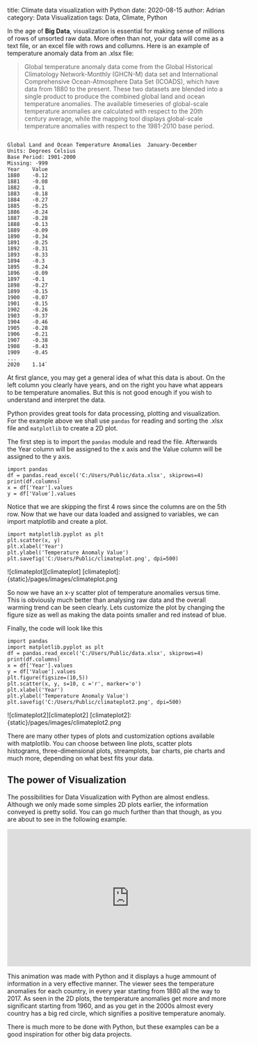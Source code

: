 title: Climate data visualization with Python
date: 2020-08-15
author: Adrian
category: Data Visualization
tags: Data, Climate, Python

In the age of **Big Data**, visualization is essential for making sense of millions of rows of unsorted raw data. More often than not, your data will come as a text file, or an excel file with rows and collumns. Here is an example of temperature anomaly data from an .xlsx file:

>Global temperature anomaly data come from the Global Historical Climatology Network-Monthly (GHCN-M) data set and International Comprehensive Ocean-Atmosphere Data Set (ICOADS), which have data from 1880 to the present. These two datasets are blended into a single product to produce the combined global land and ocean temperature anomalies. The available timeseries of global-scale temperature anomalies are calculated with respect to the 20th century average, while the mapping tool displays global-scale temperature anomalies with respect to the 1981-2010 base period.

```

Global Land and Ocean Temperature Anomalies	 January-December
Units: Degrees Celsius	
Base Period: 1901-2000	
Missing: -999	
Year	Value
1880	-0.12
1881	-0.08
1882	-0.1
1883	-0.18
1884	-0.27
1885	-0.25
1886	-0.24
1887	-0.28
1888	-0.13
1889	-0.09
1890	-0.34
1891	-0.25
1892	-0.31
1893	-0.33
1894	-0.3
1895	-0.24
1896	-0.09
1897	-0.1
1898	-0.27
1899	-0.15
1900	-0.07
1901	-0.15
1902	-0.26
1903	-0.37
1904	-0.46
1905	-0.28
1906	-0.21
1907	-0.38
1908	-0.43
1909	-0.45
...
2020    1.14`

```
At first glance, you may get a general idea of what this data is about. On the left column you clearly have years, and on the right you have what appears to be temperature anomalies. But this is not good enough if you wish to understand and interpret the data. 

Python provides great tools for data processing, plotting and visualization. For the example above we shall use `pandas` for reading and sorting the .xlsx file and `matplotlib` to create a 2D plot.

The first step is to import the `pandas` module and read the file. Afterwards the Year column will be assigned to the x axis and the Value column will be assigned to the y axis.

```
import pandas
df = pandas.read_excel('C:/Users/Public/data.xlsx', skiprows=4)
print(df.columns)
x = df['Year'].values
y = df['Value'].values
```
Notice that we are skipping the first 4 rows since the columns are on the 5th row. Now that we have our data loaded and assigned to variables, we can import matplotlib and create a plot.

```
import matplotlib.pyplot as plt
plt.scatter(x, y)
plt.xlabel('Year')
plt.ylabel('Temperature Anomaly Value')
plt.savefig('C:/Users/Public/climateplot.png', dpi=500)
```
![climateplot][climateplot]
[climateplot]: {static}/pages/images/climateplot.png

So now we have an x-y scatter plot of temperature anomalies versus time. This is obviously much better than analysing raw data and the overall warming trend can be seen clearly. Lets customize the plot by changing the figure size as well as making the data points smaller and red instead of blue.

Finally, the code will look like this

```
import pandas
import matplotlib.pyplot as plt
df = pandas.read_excel('C:/Users/Public/data.xlsx', skiprows=4)
print(df.columns)
x = df['Year'].values
y = df['Value'].values
plt.figure(figsize=(10,5))
plt.scatter(x, y, s=10, c ='r', marker='o')
plt.xlabel('Year')
plt.ylabel('Temperature Anomaly Value')
plt.savefig('C:/Users/Public/climateplot2.png', dpi=500)
```

![climateplot2][climateplot2]
[climateplot2]: {static}/pages/images/climateplot2.png

There are many other types of plots and customization options available with matplotlib. You can choose between line plots, scatter plots histograms, three-dimensional plots, streamplots, bar charts, pie charts and much more, depending on what best fits your data.

## The power of Visualization ##

The possibilities for Data Visualization with Python are almost endless. Although we only made some simples 2D plots earlier, the information conveyed is pretty solid. You can go much further than that though, as you are about to see in the following example. 

<iframe width="560" height="315" src="https://www.youtube.com/embed/7RygVNrKMs0" frameborder="0" allow="accelerometer; autoplay; encrypted-media; gyroscope; picture-in-picture" allowfullscreen></iframe>

This animation was made with Python and it displays a huge ammount of information in a very effective manner. The viewer sees the temperature anomalies for each country, in every year starting from 1880 all the way to 2017. As seen in the 2D plots, the temperature anomalies get more and more significant starting from 1960, and as you get in the 2000s almost every country has a big red circle, which signifies a positive temperature anomaly. 

There is much more to be done with Python, but these examples can be a good inspiration for other big data projects.